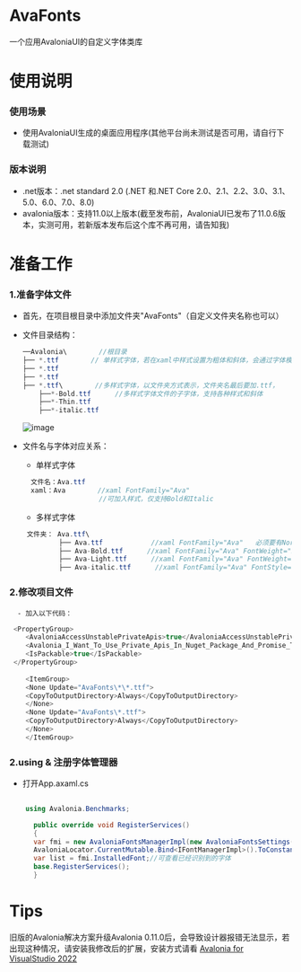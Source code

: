 # AvaFonts
一个应用AvaloniaUI的自定义字体类库

# 使用说明
### 使用场景
  - 使用AvaloniaUI生成的桌面应用程序(其他平台尚未测试是否可用，请自行下载测试)
### 版本说明
  - .net版本：.net standard 2.0 (.NET 和.NET Core	2.0、2.1、2.2、3.0、3.1、5.0、6.0、7.0、8.0)
  - avalonia版本：支持11.0以上版本(截至发布前，AvaloniaUI已发布了11.0.6版本，实测可用，若新版本发布后这个库不再可用，请告知我)

# 准备工作
### 1.准备字体文件
  - 首先，在项目根目录中添加文件夹"AvaFonts"（自定义文件夹名称也可以）
  - 文件目录结构：
    ```csharp
    ──Avalonia\        //根目录
    ├── *.ttf        // 单样式字体，若在xaml中样式设置为粗体和斜体，会通过字体模拟器渲染
    ├── *.ttf
    ├── *.ttf
    ├── *.ttf\        //多样式字体，以文件夹方式表示，文件夹名最后要加.ttf，
        ├──*-Bold.ttf      //多样式字体文件的子字体，支持各种样式和斜体
        ├──*-Thin.ttf
        ├──*-italic.ttf
    ```
    ![image](https://github.com/KeyonChing/AvaFonts/assets/139779749/9eea1c82-dc12-43e1-a716-542fab2f564f)

  - 文件名与字体对应关系：
      - 单样式字体
    ```csharp
      文件名：Ava.ttf
      xaml：Ava        //xaml FontFamily="Ava"
                       //可加入样式，仅支持Bold和Italic
     ```
    
      - 多样式字体
    ```C#
     文件夹： Ava.ttf\
             ├── Ava.ttf            //xaml FontFamily="Ava"   必须要有Normal字体
             ├── Ava-Bold.ttf      //xaml FontFamily="Ava" FontWeight="Bold"
             ├── Ava-Light.ttf      //xaml FontFamily="Ava" FontWeight="Light"
             ├── Ava-italic.ttf      //xaml FontFamily="Ava" FontStyle="Italic"
     ```
### 2.修改项目文件
      - 加入以下代码：
      
```csharp
 <PropertyGroup>
    <AvaloniaAccessUnstablePrivateApis>true</AvaloniaAccessUnstablePrivateApis>
    <Avalonia_I_Want_To_Use_Private_Apis_In_Nuget_Package_And_Promise_To_Pin_The_Exact_Avalonia_Version_In_Package_Dependency>true</Avalonia_I_Want_To_Use_Private_Apis_In_Nuget_Package_And_Promise_To_Pin_The_Exact_Avalonia_Version_In_Package_Dependency>
    <IsPackable>true</IsPackable>
 </PropertyGroup>
    
    <ItemGroup>
    <None Update="AvaFonts\*\*.ttf">
    <CopyToOutputDirectory>Always</CopyToOutputDirectory>
    </None>
    <None Update="AvaFonts\*.ttf">
    <CopyToOutputDirectory>Always</CopyToOutputDirectory>
    </None>
    </ItemGroup>
```
    
### 2.using & 注册字体管理器
  - 打开App.axaml.cs
```csharp
    
    using Avalonia.Benchmarks;

      public override void RegisterServices()
      {
      var fmi = new AvaloniaFontsManagerImpl(new AvaloniaFontsSettings() { DefaultFontName = "Harmony" });//若字体文件夹为自定义名称，请赋值给 DefaultFontDirectory，值为绝对路径
      AvaloniaLocator.CurrentMutable.Bind<IFontManagerImpl>().ToConstant(fmi);
      var list = fmi.InstalledFont;//可查看已经识别到的字体
      base.RegisterServices();
      }
```

# Tips
旧版的Avalonia解决方案升级Avalonia 0.11.0后，会导致设计器报错无法显示，若出现这种情况，请安装我修改后的扩展，安装方式请看 [Avalonia for VisualStudio 2022](https://github.com/KeyonChing/AvaFonts/edit/main/AvaloniaDesigner.md)
    
